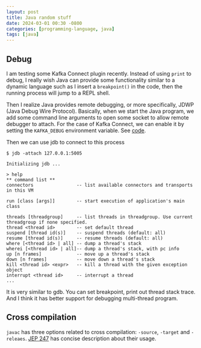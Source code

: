 ```yaml
---
layout: post
title: Java random stuff
date: 2024-03-01 00:30 -0800
categories: [programming-language, java]
tags: [java]
---
```


## Debug

I am testing some Kafka Connect plugin recently. Instead of using `print` to
debug, I really wish Java can provide some functionality similar to a dynamic
language such as I insert a `breakpoint()` in the code, then the running
process will jump to a REPL shell.

Then I realize Java provides remote debugging, or more specifically, JDWP (Java
Debug Wire Protocol). Basically, when we start the Java program, we add some
command line arguments to open some socket to allow remote debugger to attach.
For the case of Kafka Connect, we can enable it by setting the `KAFKA_DEBUG`
environment variable. See
[code](https://github.com/apache/kafka/blob/2.8.1/bin/kafka-run-class.sh#L245-L245).

Then we can use jdb to connect to this process

```
$ jdb -attach 127.0.0.1:5005

Initializing jdb ...

> help
** command list **
connectors                -- list available connectors and transports in this VM

run [class [args]]        -- start execution of application's main class

threads [threadgroup]     -- list threads in threadgroup. Use current threadgroup if none specified.
thread <thread id>        -- set default thread
suspend [thread id(s)]    -- suspend threads (default: all)
resume [thread id(s)]     -- resume threads (default: all)
where [<thread id> | all] -- dump a thread's stack
wherei [<thread id> | all]-- dump a thread's stack, with pc info
up [n frames]             -- move up a thread's stack
down [n frames]           -- move down a thread's stack
kill <thread id> <expr>   -- kill a thread with the given exception object
interrupt <thread id>     -- interrupt a thread
...
```

It is very similar to gdb. You can set breakpoint, print out thread stack
trace. And I think it has better support for debugging multi-thread program.

## Cross compilation

`javac` has three options related to cross compilation: `-source`, `-target`
and `-releaes`. [JEP 247](https://openjdk.org/jeps/247) has concise description
about their usage.

